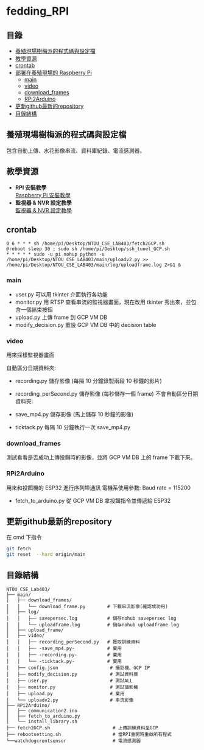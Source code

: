# fedding_RPI

## 目錄
- [養殖現場樹梅派的程式碼與設定檔](#養殖現場樹梅派的程式碼與設定檔)
- [教學資源](#教學資源)
- [crontab](#crontab)
- [部署在養殖現場的 Raspberry Pi](#部署在養殖現場的-raspberry-pi)
  - [main](#main)
  - [video](#video)
  - [download_frames](#download_frames)
  - [RPi2Arduino](#rpi2arduino)
- [更新github最新的repository](#更新github最新的repository)
- [目錄結構](#目錄結構)

## 養殖現場樹梅派的程式碼與設定檔
包含自動上傳、水花影像串流、資料庫紀錄、電流感測器。

## 教學資源
- **RPI 安裝教學**  
  [Raspberry Pi 安裝教學](https://consumesky.notion.site/Raspberry-Pi-67234e0ea87345b4aa4d07739c3fbea9)
- **監視器 & NVR 設定教學**  
  [監視器 & NVR 設定教學](https://www.notion.so/NVR-cef7674b61c445eb944c6f175a19c66f)

## crontab

```plaintext
0 6 * * * sh /home/pi/Desktop/NTOU_CSE_LAB403/fetch2GCP.sh
@reboot sleep 30 ; sudo sh /home/pi/Desktop/ssh_tunel_GCP.sh
* * * * * sudo -u pi nohup python -u /home/pi/Desktop/NTOU_CSE_LAB403/main/uploadv2.py >> /home/pi/Desktop/NTOU_CSE_LAB403/main/log/uploadframe.log 2>&1 &
```
### main
* user.py 可以用 tkinter 介面執行各功能
* monitor.py 用 RTSP 查看串流的監視器畫面，現在改用 tkinter 秀出來，並包含一個結束按鈕
* upload.py 上傳 frame 到 GCP VM DB
* modify_decision.py 重設 GCP VM DB 中的 decision table
### video
用來採樣監視器畫面

自動區分日期資料夾:

* recording.py 儲存影像 (每隔 10 分鐘錄製兩段 10 秒鐘的影片)
* recording_perSecond.py 儲存影像 (每秒儲存一個 frame)
不會自動區分日期資料夾:

* save_mp4.py 儲存影像 (馬上儲存 10 秒鐘的影像)
* ticktack.py 每隔 10 分鐘執行一次 save_mp4.py
### download_frames
測試看看是否成功上傳投餌時的影像，並將 GCP VM DB 上的 frame 下載下來。


### RPi2Arduino
用來和投餌機的 ESP32 進行序列埠通訊
電機系使用參數: Baud rate = 115200
* fetch_to_arduino.py 從 GCP VM DB 拿投餌指令並傳遞給 ESP32

## 更新github最新的repository
在 cmd 下指令
```bash
git fetch
git reset  --hard origin/main
```
## 目錄結構

```plaintext
NTOU_CSE_Lab403/
├── main/
│   ├── download_frames/
│   │   └── download_frame.py        # 下載串流影像(確認成功用)
│   ├── log/
│   │   ├── savepersec.log           # 儲存nohub savepersec log
│   │   └── uploadframe.log          # 儲存nohub uploadframe log
│   ├── upload_frame/
│   ├── video/
│   │   ├── recording_perSecond.py   # 獲取訓練資料
│   │   ├── -save_mp4.py-            # 棄用
│   │   ├── -recording.py-           # 棄用
│   │   └── -ticktack.py-            # 棄用
│   ├── config.json                   # 攝影機、GCP IP
│   ├── modify_decision.py            # 測試資料庫
│   ├── user.py                       # 測試ALL
│   ├── monitor.py                    # 測試攝影機
│   ├── upload.py                     # 棄用
│   └── uploadv2.py                   # 串流影像
├── RPi2Arduino/
│   ├── communication2.ino
│   ├── fetch_to_arduino.py
│   └── install_library.sh
├── fetch2GCP.sh                       # 上傳訓練資料至GCP
├── rebootsetting.sh                   # 當RPI重開時重啟所有程式
└──watchdogcrentsensor                 # 電流感測器
```

